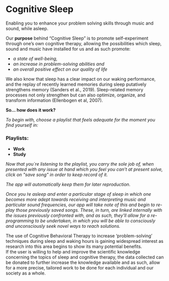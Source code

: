 # Cognitive Sleep


Enabling you to enhance your problem solving skills through music and sound, while asleep.

Our **purpose** behind “Cognitive Sleep” is to promote self-experiment through one’s own cognitive therapy, allowing the possibilities which sleep, sound and music have installed for us and as such promote:
- _a state of well-being,_
- _an increase in problem-solving abilities and_
- _an overall positive effect on our quality of life_ 

We also know that sleep has a clear impact on our waking performance, and the replay of recently learned memories during sleep putatively strengthens memory (Sanders et al., 2019). Sleep-related memory processes not only strengthen but can also optimize, organize, and transform information (Ellenbogen et al, 2007). 

**So... how does it work?**

_To begin with, choose a playlist that feels adequate for the moment you find yourself in:_

### Playlists:

- **Work**
- **Study**

_Now that you`re listening to the playlist, you carry the sole job of, when presented with any issue at hand which you feel you can’t at present solve, click on "save song" in order to keep record of it._ 

_The app will automatically keep them for later reproduction._

_Once you ́re asleep and enter a particular stage of sleep in which one becomes more adept towards receiving and interpreting music and particular sound frequencies, our app will take note of this and begin to re-play those previously saved songs. 
These, in turn, are linked internally with the issues previously confronted with, and as such, they'll allow for a re-programming to be undertaken, in which you will be able to consciously and unconsciously seek novel ways to reach solutions._


The use of Cognitive Behavioral Therapy to increase ‘problem-solving’ techniques during sleep and waking hours is gaining widespread interest as research into this area begins to show its many potential benefits.  
If the user is willing to help and improve the scientific knowledge concerning the topics of sleep and cognitive therapy, the data collected can be donated to further increase the knowledge available and as such, allow for a more precise, tailored work to be done for each individual and our society as a whole.  
